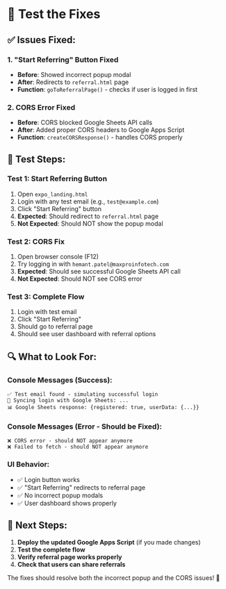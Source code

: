 # 🔧 Test the Fixes

## ✅ **Issues Fixed:**

### 1. **"Start Referring" Button Fixed**
- **Before**: Showed incorrect popup modal
- **After**: Redirects to `referral.html` page
- **Function**: `goToReferralPage()` - checks if user is logged in first

### 2. **CORS Error Fixed**
- **Before**: CORS blocked Google Sheets API calls
- **After**: Added proper CORS headers to Google Apps Script
- **Function**: `createCORSResponse()` - handles CORS properly

## 🧪 **Test Steps:**

### **Test 1: Start Referring Button**
1. Open `expo_landing.html`
2. Login with any test email (e.g., `test@example.com`)
3. Click "Start Referring" button
4. **Expected**: Should redirect to `referral.html` page
5. **Not Expected**: Should NOT show the popup modal

### **Test 2: CORS Fix**
1. Open browser console (F12)
2. Try logging in with `hemant.patel@maxproinfotech.com`
3. **Expected**: Should see successful Google Sheets API call
4. **Not Expected**: Should NOT see CORS error

### **Test 3: Complete Flow**
1. Login with test email
2. Click "Start Referring"
3. Should go to referral page
4. Should see user dashboard with referral options

## 🔍 **What to Look For:**

### **Console Messages (Success):**
```
✅ Test email found - simulating successful login
🔄 Syncing login with Google Sheets: ...
📊 Google Sheets response: {registered: true, userData: {...}}
```

### **Console Messages (Error - Should be Fixed):**
```
❌ CORS error - should NOT appear anymore
❌ Failed to fetch - should NOT appear anymore
```

### **UI Behavior:**
- ✅ Login button works
- ✅ "Start Referring" redirects to referral page
- ✅ No incorrect popup modals
- ✅ User dashboard shows properly

## 🚀 **Next Steps:**

1. **Deploy the updated Google Apps Script** (if you made changes)
2. **Test the complete flow**
3. **Verify referral page works properly**
4. **Check that users can share referrals**

The fixes should resolve both the incorrect popup and the CORS issues! 🎉
